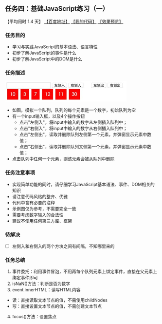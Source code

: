 ## 任务四：基础JavaScript练习（一）
【平均用时 1.4 天】
[【百度地址】](http://ife.baidu.com/course/detail/id/103)
[【我的代码】](https://github.com/wangsiyuan233/IFE2017/blob/master/%E5%BD%AC%E5%BD%AC%E5%AD%A6%E9%99%A2/binbin_task4/binbin_task4.html)
[【效果预览】](https://wangsiyuan233.github.io/IFE2017/%E5%BD%AC%E5%BD%AC%E5%AD%A6%E9%99%A2/binbin_task4/binbin_task4.html)

### 任务目的

- 学习与实践JavaScript的基本语法、语言特性
- 初步了解JavaScript的事件是什么
- 初步了解JavaScript中的DOM是什么

### 任务描述

![](task_2_18_1.jpg)
- 如图，模拟一个队列，队列的每个元素是一个数字，初始队列为空
- 有一个input输入框，以及4个操作按钮
  - 点击"左侧入"，将input中输入的数字从左侧插入队列中；
  - 点击"右侧入"，将input中输入的数字从右侧插入队列中；
  - 点击"左侧出"，读取并删除队列左侧第一个元素，并弹窗显示元素中数值；
  - 点击"右侧出"，读取并删除队列又侧第一个元素，并弹窗显示元素中数值；
- 点击队列中任何一个元素，则该元素会被从队列中删除

### 任务注意事项

- 实现简单功能的同时，请仔细学习JavaScript基本语法、事件、DOM相关的知识
- 请注意代码风格的整齐、优雅
- 代码中含有必要的注释
- 示例图仅为参考，不需要完全一致
- 需要考虑数字输入的合法性
- 建议不使用任何第三方库、框架

### 待解决
- [ ] 左侧入和右侧入的两个方块之间有间隔，不知哪里来的

### 任务总结

1. 事件委托：利用事件冒泡，不用再每个队列元素上绑定事件，直接在父元素上绑定事件即可
2. isNaN()方法：判断是否为数字
3. event.innerHTML：读写HTML内容
  - 读：直接读取文本节点的值，不需使用childNodes
  - 写：直接设置文本节点的值，不需创建文本节点
4. focus()方法：设置焦点
